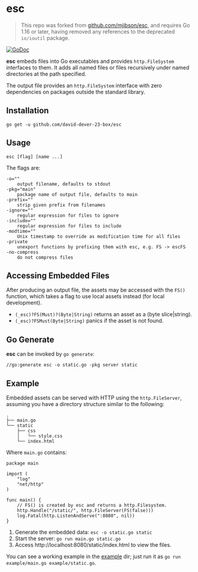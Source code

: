 # esc

>This repo was forked from [github.com/mjibson/esc](https://github.com/mjibson/esc), and requires Go 1.16 or later, having removed any references to the deprecated `io/ioutil` package.

[![GoDoc](https://godoc.org/github.com/mjibson/esc?status.svg)](https://godoc.org/github.com/mjibson/esc)

**esc** embeds files into Go executables and provides `http.FileSystem` interfaces
to them. It adds all named files or files recursively under named directories at the
path specified. 

The output file provides an `http.FileSystem` interface with
zero dependencies on packages outside the standard library.

## Installation

`go get -u github.com/david-dever-23-box/esc`

## Usage

`esc [flag] [name ...]`

The flags are:

```
-o=""
	output filename, defaults to stdout
-pkg="main"
	package name of output file, defaults to main
-prefix=""
	strip given prefix from filenames
-ignore=""
	regular expression for files to ignore
-include=""
	regular expression for files to include
-modtime=""
	Unix timestamp to override as modification time for all files
-private
	unexport functions by prefixing them with esc, e.g. FS -> escFS
-no-compress
	do not compress files
```

## Accessing Embedded Files

After producing an output file, the assets may be accessed with the `FS()`
function, which takes a flag to use local assets instead (for local
development).

 * `(_esc)?FS(Must)?(Byte|String)` returns an asset as a (byte slice|string).
 * `(_esc)?FSMust(Byte|String)` panics if the asset is not found.

## Go Generate

**esc** can be invoked by `go generate`:

`//go:generate esc -o static.go -pkg server static`

## Example

Embedded assets can be served with HTTP using the `http.FileServer`, assuming you have a directory structure similar to the following:

```
.
├── main.go
└── static
    ├── css
    │   └── style.css
    └── index.html
```

Where `main.go` contains:

```
package main

import (
	"log"
	"net/http"
)

func main() {
	// FS() is created by esc and returns a http.Filesystem.
	http.Handle("/static/", http.FileServer(FS(false)))
	log.Fatal(http.ListenAndServe(":8080", nil))
}

```

1. Generate the embedded data:
	`esc -o static.go static`
2. Start the server:
	`go run main.go static.go`
3. Access http://localhost:8080/static/index.html to view the files.

You can see a working example in the [example](example) dir;
just run it as
`go run example/main.go example/static.go`.

